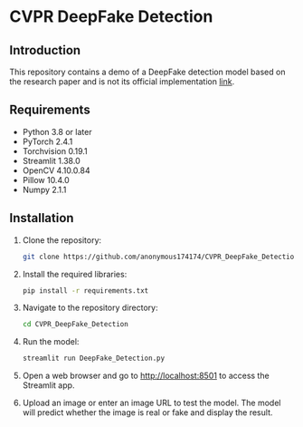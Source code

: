 # CVPR DeepFake Detection

## Introduction

This repository contains a demo of a DeepFake detection model based on the research paper and is not its official implementation [link](https://arxiv.org/abs/2312.10461#).

## Requirements

- Python 3.8 or later
- PyTorch 2.4.1
- Torchvision 0.19.1
- Streamlit 1.38.0
- OpenCV 4.10.0.84
- Pillow 10.4.0
- Numpy 2.1.1


## Installation

1. Clone the repository:
   ```bash
   git clone https://github.com/anonymous174174/CVPR_DeepFake_Detection.git
   ```

2. Install the required libraries:
   ```bash
   pip install -r requirements.txt
   ```

3. Navigate to the repository directory:
   ```bash
   cd CVPR_DeepFake_Detection
   ```

4. Run the model:
   ```bash
   streamlit run DeepFake_Detection.py
   ```

5. Open a web browser and go to [http://localhost:8501](http://localhost:8501) to access the Streamlit app.

6. Upload an image or enter an image URL to test the model. The model will predict whether the image is real or fake and display the result.
